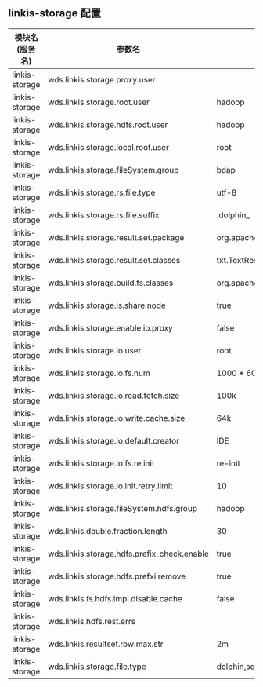 ## linkis-storage 配置


| 模块名(服务名) | 参数名 | 默认值 | 描述 | 是否引用|
| -------- | -------- | ----- |----- |  -----   |
|linkis-storage|wds.linkis.storage.proxy.user| | storage.proxy.user |true|
|linkis-storage|wds.linkis.storage.root.user| hadoop |storage.root.user|true|
|linkis-storage|wds.linkis.storage.hdfs.root.user| hadoop |hdfs.root.user|true|
|linkis-storage|wds.linkis.storage.local.root.user| root | storage.local.root.user  |true|
|linkis-storage|wds.linkis.storage.fileSystem.group|bdap |fileSystem.group|true|
|linkis-storage|wds.linkis.storage.rs.file.type | utf-8 |file.type |true|
|linkis-storage|wds.linkis.storage.rs.file.suffix| .dolphin_ | file.suffix  |true|
|linkis-storage|wds.linkis.storage.result.set.package|org.apache.linkis.storage.resultset |package|true|
|linkis-storage|wds.linkis.storage.result.set.classes| txt.TextResultSet,table.TableResultSet,io.IOResultSet,html.HtmlResultSet,picture.PictureResultSet  | classes |true|
|linkis-storage|wds.linkis.storage.build.fs.classes| org.apache.linkis.storage.factory.impl.BuildHDFSFileSystem,org.apache.linkis.storage.factory.impl.BuildLocalFileSystem |classes|true|
|linkis-storage|wds.linkis.storage.is.share.node|true |share.node|true|
|linkis-storage|wds.linkis.storage.enable.io.proxy|false| proxy |true|
|linkis-storage|wds.linkis.storage.io.user|root |io.user |true|
|linkis-storage|wds.linkis.storage.io.fs.num| 1000 * 60 * 10   |fs.num  |true|
|linkis-storage|wds.linkis.storage.io.read.fetch.size|  100k |fetch.size |true|
|linkis-storage|wds.linkis.storage.io.write.cache.size |64k | cache.size  |true|
|linkis-storage|wds.linkis.storage.io.default.creator|  IDE| default.creator |true|
|linkis-storage|wds.linkis.storage.io.fs.re.init|re-init |re.init|false|
|linkis-storage|wds.linkis.storage.io.init.retry.limit| 10  | limit |true|
|linkis-storage|wds.linkis.storage.fileSystem.hdfs.group| hadoop |hdfs.group|false|
|linkis-storage|wds.linkis.double.fraction.length| 30|fraction.length|true|
|linkis-storage|wds.linkis.storage.hdfs.prefix_check.enable| true | check.enable|true|
|linkis-storage|wds.linkis.storage.hdfs.prefxi.remove| true |prefxi.remove|true|
|linkis-storage|wds.linkis.fs.hdfs.impl.disable.cache|  false |disable.cache |true|
|linkis-storage|wds.linkis.hdfs.rest.errs|  |rest.errs|true|
|linkis-storage|wds.linkis.resultset.row.max.str | 2m  | max.str |true|
|linkis-storage|wds.linkis.storage.file.type | dolphin,sql,scala,py,hql,python,out,log,text,sh,jdbc,ngql,psql,fql,tsql | file.type |true|



